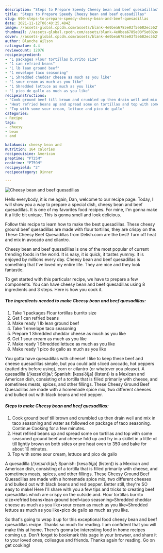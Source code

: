```yaml
---
description: "Steps to Prepare Speedy Cheesy bean and beef quesadillas"
title: "Steps to Prepare Speedy Cheesy bean and beef quesadillas"
slug: 690-steps-to-prepare-speedy-cheesy-bean-and-beef-quesadillas
date: 2021-11-12T06:40:25.484Z
image: //assets-global.cpcdn.com/assets/blank-4e0bea6785e03f5e602ec562f230caae08da540cada707380b4fe1bbebba43da.png
thumbnail: //assets-global.cpcdn.com/assets/blank-4e0bea6785e03f5e602ec562f230caae08da540cada707380b4fe1bbebba43da.png
cover: //assets-global.cpcdn.com/assets/blank-4e0bea6785e03f5e602ec562f230caae08da540cada707380b4fe1bbebba43da.png
author: Blanche Wilson
ratingvalue: 4.4
reviewcount: 12076
recipeingredient:
- "1 packages Flour tortillas burrito size"
- "1 can refried beans"
- "1 lb lean ground beef"
- "1 envelope taco seasoning"
- "1 Shredded cheddar cheese as much as you like"
- "1 sour cream as much as you like"
- "1 Shredded lettuce as much as you like"
- "1 pico de gallo as much as you like"
recipeinstructions:
- "Cook ground beef till brown and crumbled up then drain well and mix in taco seasoning and water as followed on package of taco seasoning. Continue Cooking for a few minutes."
- "Heat refried beans up and spread some on tortillas and top with some seasoned ground beef and cheese fold up and fry in a skillet in a little oil till lightly brown on both sides or pre heat oven to 350 and bake for about 10 minutes."
- "Top with some sour cream, lettuce and pico de gallo"
categories:
- Recipe
tags:
- cheesy
- bean
- and

katakunci: cheesy bean and 
nutrition: 164 calories
recipecuisine: American
preptime: "PT25M"
cooktime: "PT59M"
recipeyield: "2"
recipecategory: Dinner

---
```



![Cheesy bean and beef quesadillas](//assets-global.cpcdn.com/assets/blank-4e0bea6785e03f5e602ec562f230caae08da540cada707380b4fe1bbebba43da.png)

Hello everybody, it is me again, Dan, welcome to our recipe page. Today, I will show you a way to prepare a special dish, cheesy bean and beef quesadillas. It is one of my favorites food recipes. For mine, I'm gonna make it a little bit unique. This is gonna smell and look delicious.

Follow this recipe to learn how to make the best quesadillas. These cheesy ground beef quesadillas are made with flour tortillas, they are crispy on the. These Cheesy Beef Quesadillas from Delish.com are the best! Turn off heat and mix in avocado and cilantro.

Cheesy bean and beef quesadillas is one of the most popular of current trending foods in the world. It is easy, it is quick, it tastes yummy. It is enjoyed by millions every day. Cheesy bean and beef quesadillas is something that I've loved my entire life. They are nice and they look fantastic.


To get started with this particular recipe, we have to prepare a few components. You can have cheesy bean and beef quesadillas using 8 ingredients and 3 steps. Here is how you cook it.

<!--inarticleads1-->

##### The ingredients needed to make Cheesy bean and beef quesadillas:

1. Take 1 packages Flour tortillas burrito size
1. Get 1 can refried beans
1. Make ready 1 lb lean ground beef
1. Take 1 envelope taco seasoning
1. Prepare 1 Shredded cheddar cheese as much as you like
1. Get 1 sour cream as much as you like
1. Make ready 1 Shredded lettuce as much as you like
1. Make ready 1 pico de gallo as much as you like


You gotta have quesadillas with cheese! I like to keep these beef and cheese quesadillas simple, but you could add sliced avocado, hot peppers (patted dry before using), corn or cilantro (or whatever you please). A quesadilla (/ˌkeɪsəˈdiːjə/; Spanish: [kesaˈðiʝa] (listen)) is a Mexican and American dish, consisting of a tortilla that is filled primarily with cheese, and sometimes meats, spices, and other fillings. These Cheesy Ground Beef Quesadillas are made with a homemade spice mix, two different cheeses and bulked out with black beans and red pepper. 

<!--inarticleads2-->

##### Steps to make Cheesy bean and beef quesadillas:

1. Cook ground beef till brown and crumbled up then drain well and mix in taco seasoning and water as followed on package of taco seasoning. Continue Cooking for a few minutes.
1. Heat refried beans up and spread some on tortillas and top with some seasoned ground beef and cheese fold up and fry in a skillet in a little oil till lightly brown on both sides or pre heat oven to 350 and bake for about 10 minutes.
1. Top with some sour cream, lettuce and pico de gallo


A quesadilla (/ˌkeɪsəˈdiːjə/; Spanish: [kesaˈðiʝa] (listen)) is a Mexican and American dish, consisting of a tortilla that is filled primarily with cheese, and sometimes meats, spices, and other fillings. These Cheesy Ground Beef Quesadillas are made with a homemade spice mix, two different cheeses and bulked out with black beans and red pepper. Better still, they&#39;re SO easy to make! Here I&#39;ll share with you a few tips and tricks to creating beef quesadillas which are crispy on the outside and. Flour tortillas burrito size•refried beans•lean ground beef•taco seasoning•Shredded cheddar cheese as much as you like•sour cream as much as you like•Shredded lettuce as much as you like•pico de gallo as much as you like. 

So that's going to wrap it up for this exceptional food cheesy bean and beef quesadillas recipe. Thanks so much for reading. I am confident that you will make this at home. There's gonna be interesting food in home recipes coming up. Don't forget to bookmark this page in your browser, and share it to your loved ones, colleague and friends. Thanks again for reading. Go on get cooking!
